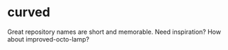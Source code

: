 # curved
Great repository names are short and memorable. Need inspiration? How about improved-octo-lamp? 
